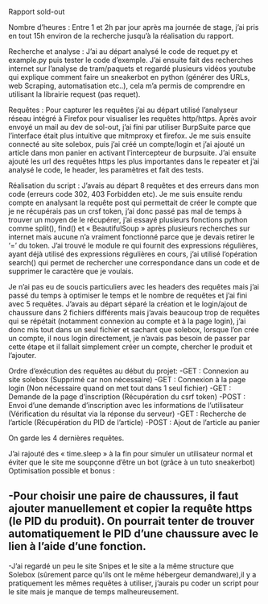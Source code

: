 Rapport sold-out

Nombre d’heures : Entre 1 et 2h par jour après ma journée de stage, j’ai pris en tout 15h environ de la recherche jusqu’à la réalisation du rapport.

Recherche et analyse : 
J’ai au départ analysé le code de requet.py et example.py puis tester le code d’exemple. J’ai ensuite fait des recherches internet sur l’analyse de tram/paquets et regardé plusieurs vidéos youtube qui explique comment faire un sneakerbot en python (générer des URLs, web Scraping, automatisation etc..), cela m’a permis de comprendre en utilisant la librairie request (pas requet).

Requêtes :
Pour capturer les requêtes j’ai au départ utilisé l’analyseur réseau intégré à Firefox pour visualiser les requêtes http/https. Après avoir envoyé un mail au dev de sol-out, j’ai fini par utiliser BurpSuite parce que l’interface était plus intuitive que mitmproxy et firefox.
Je me suis ensuite connecté au site solebox, puis j’ai créé un compte/login et j’ai ajouté un article dans mon panier en activant l’intercepteur de burpsuite. J’ai ensuite ajouté les url des requêtes https les plus importantes dans le repeater et j’ai analysé le code, le header, les paramètres et fait des tests.

Réalisation du script : 
J’avais au départ 8 requêtes et des erreurs dans mon code (erreurs code 302, 403 Forbidden etc). Je me suis ensuite rendu compte en analysant la requête post qui permettait de créer le compte que je ne récupérais pas un crsf token, j’ai donc passé pas mal de temps à trouver un moyen de le récupérer, j’ai essayé plusieurs fonctions python comme split(), find() et « BeautifulSoup » après plusieurs recherches sur internet mais aucune n’a vraiment fonctionné parce que je devais retirer le ‘=’ du token. J’ai trouvé le module re qui fournit des expressions régulières, ayant déjà utilisé des expressions régulières en cours, j’ai utilisé l’opération search() qui permet de rechercher une correspondance dans un code et de supprimer le caractère que je voulais.

Je n’ai pas eu de soucis particuliers avec les headers des requêtes mais j’ai passé du temps à optimiser le temps et le nombre de requêtes et j’ai fini avec 5 requêtes.
J’avais au départ séparé la création et le login/ajout de chaussure dans 2 fichiers différents mais j’avais beaucoup trop de requêtes qui se répétait (notamment connexion au compte et à la page login), j’ai donc mis tout dans un seul fichier et sachant que solebox, lorsque l’on crée un compte, il nous login directement, je n’avais pas besoin de passer par cette étape et il fallait simplement créer un compte, chercher le produit et l’ajouter.

Ordre d’exécution des requêtes au début du projet: 
-GET : Connexion au site solebox (Supprimé car non nécessaire)
-GET : Connexion à la page login (Non nécessaire quand on met tout dans 1 seul fichier)
-GET : Demande de la page d’inscription (Récupération du csrf token)
-POST : Envoi d’une demande d’inscription avec les informations de l’utilisateur (Vérification du résultat via la réponse du serveur)
-GET : Recherche de l’article (Récupération du PID de l’article)
-POST : Ajout de l’article au panier

On garde les 4 dernières requêtes.

J’ai rajouté des « time.sleep » à la fin pour simuler un utilisateur normal et éviter que le site me soupçonne d’être un bot (grâce à un tuto sneakerbot) 
Optimisation possible et bonus : 

-Pour choisir une paire de chaussures, il faut ajouter manuellement et copier la requête https (le PID du produit). On pourrait tenter de trouver automatiquement le PID d’une chaussure avec le lien à l’aide d’une fonction.
-
-J’ai regardé un peu le site Snipes et le site a la même structure que Solebox (sûrement parce qu’ils ont le même hébergeur demandware),il y a pratiquement les mêmes requêtes à utiliser, j’aurais pu coder un script pour le site mais je manque de temps malheureusement.



